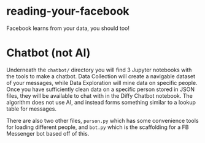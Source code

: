 # reading-your-facebook

Facebook learns from your data, you should too!

# Chatbot (not AI)

Underneath the `chatbot/` directory you will find 3 Jupyter notebooks with the tools to make a chatbot. Data Collection will create a navigable dataset of your messages, while Data Exploration will mine data on specific people. Once you have sufficiently clean data on a specific person stored in JSON files, they will be available to chat with in the Diffy Chatbot notebook. The algorithm does not use AI, and instead forms something similar to a lookup table for messages.

There are also two other files, `person.py` which has some convenience tools for loading different people, and `bot.py` which is the scaffolding for a FB Messenger bot based off of this.